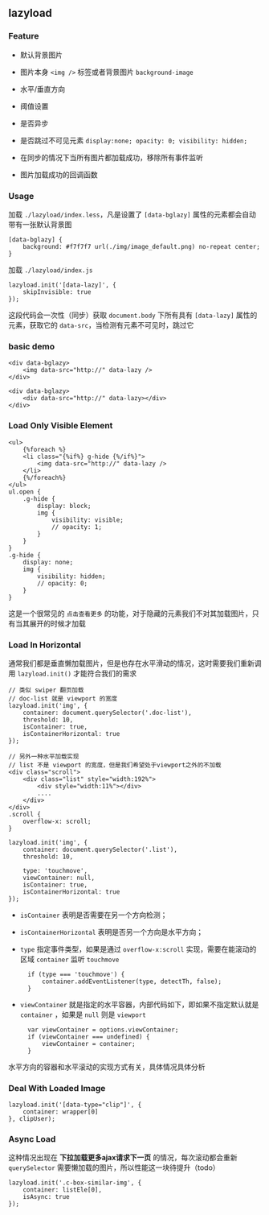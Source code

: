 ## lazyload

### Feature

- 默认背景图片

- 图片本身 `<img />` 标签或者背景图片 `background-image`

- 水平/垂直方向

- 阈值设置

- 是否异步

- 是否跳过不可见元素 `display:none; opacity: 0; visibility: hidden;`

- 在同步的情况下当所有图片都加载成功，移除所有事件监听

- 图片加载成功的回调函数

### Usage

加载 `./lazyload/index.less`，凡是设置了 `[data-bglazy]` 属性的元素都会自动带有一张默认背景图

    [data-bglazy] {
        background: #f7f7f7 url(./img/image_default.png) no-repeat center;
    }


加载 `./lazyload/index.js`

    lazyload.init('[data-lazy]', {
        skipInvisible: true
    });

这段代码会一次性（同步）获取 `document.body` 下所有具有 `[data-lazy]` 属性的元素，获取它的 `data-src`，当检测有元素不可见时，跳过它

### basic demo

    <div data-bglazy>
        <img data-src="http://" data-lazy />
    </div>

    <div data-bglazy>
        <div data-src="http://" data-lazy></div>
    </div>

### Load Only Visible Element

    <ul>
        {%foreach %}
        <li class="{%if%} g-hide {%/if%}">
            <img data-src="http://" data-lazy />
        </li>
        {%/foreach%}
    </ul>
    ul.open {
        .g-hide {
            display: block;
            img {
                visibility: visible;
                // opacity: 1;
            }
        }
    }
    .g-hide {
        display: none;
        img {
            visibility: hidden;
            // opacity: 0;
        }
    }

这是一个很常见的 `点击查看更多` 的功能，对于隐藏的元素我们不对其加载图片，只有当其展开的时候才加载

### Load In Horizontal

通常我们都是垂直懒加载图片，但是也存在水平滑动的情况，这时需要我们重新调用 `lazyload.init()` 才能符合我们的需求

    // 类似 swiper 翻页加载
    // doc-list 就是 viewport 的宽度
    lazyload.init('img', {
        container: document.querySelector('.doc-list'),
        threshold: 10,
        isContainer: true,
        isContainerHorizontal: true
    });

    // 另外一种水平加载实现
    // list 不是 viewport 的宽度，但是我们希望处于viewport之外的不加载
    <div class="scroll">
        <div class="list" style="width:192%">
            <div style="width:11%"></div>
            ....
        </div>
    </div>
    .scroll {
        overflow-x: scroll;
    }

    lazyload.init('img', {
        container: document.querySelector('.list'),
        threshold: 10,

        type: 'touchmove',
        viewContainer: null,
        isContainer: true,
        isContainerHorizontal: true
    });

- `isContainer` 表明是否需要在另一个方向检测；

- `isContainerHorizontal` 表明是否另一个方向是水平方向；

- `type` 指定事件类型，如果是通过 `overflow-x:scroll` 实现，需要在能滚动的区域 `container` 监听 `touchmove`

        if (type === 'touchmove') {
            container.addEventListener(type, detectTh, false);
        }

- `viewContainer` 就是指定的水平容器，内部代码如下，即如果不指定默认就是 `container` ，如果是 `null` 则是 `viewport`

        var viewContainer = options.viewContainer;
        if (viewContainer === undefined) {
            viewContainer = container;
        }

水平方向的容器和水平滚动的实现方式有关，具体情况具体分析

### Deal With Loaded Image

    lazyload.init('[data-type="clip"]', {
        container: wrapper[0]
    }, clipUser);

### Async Load

这种情况出现在 **下拉加载更多ajax请求下一页** 的情况，每次滚动都会重新 `querySelector` 需要懒加载的图片，所以性能这一块待提升（todo）

    lazyload.init('.c-box-similar-img', {
        container: listEle[0],
        isAsync: true
    });
